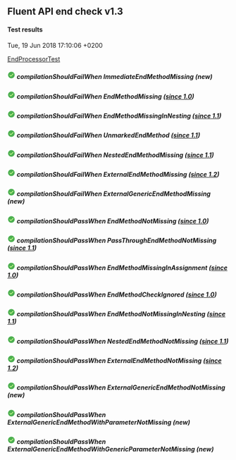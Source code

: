 ## Fluent API end check v1.3
#### Test results
Tue, 19 Jun 2018 17:10:06 +0200

[EndProcessorTest](src/test/java/fluent/api/EndProcessorTest.java)
##### ![PASSED](icons8-passed-18.png)  compilationShouldFailWhen ImmediateEndMethodMissing _(new)_
##### ![PASSED](icons8-passed-18.png)  compilationShouldFailWhen EndMethodMissing _([since 1.0](TEST-REPORT-1.0.md))_
##### ![PASSED](icons8-passed-18.png)  compilationShouldFailWhen EndMethodMissingInNesting _([since 1.1](TEST-REPORT-1.1.md))_
##### ![PASSED](icons8-passed-18.png)  compilationShouldFailWhen UnmarkedEndMethod _([since 1.1](TEST-REPORT-1.1.md))_
##### ![PASSED](icons8-passed-18.png)  compilationShouldFailWhen NestedEndMethodMissing _([since 1.1](TEST-REPORT-1.1.md))_
##### ![PASSED](icons8-passed-18.png)  compilationShouldFailWhen ExternalEndMethodMissing _([since 1.2](TEST-REPORT-1.2.md))_
##### ![PASSED](icons8-passed-18.png)  compilationShouldFailWhen ExternalGenericEndMethodMissing _(new)_
##### ![PASSED](icons8-passed-18.png)  compilationShouldPassWhen EndMethodNotMissing _([since 1.0](TEST-REPORT-1.0.md))_
##### ![PASSED](icons8-passed-18.png)  compilationShouldPassWhen PassThroughEndMethodNotMissing _([since 1.1](TEST-REPORT-1.1.md))_
##### ![PASSED](icons8-passed-18.png)  compilationShouldPassWhen EndMethodMissingInAssignment _([since 1.0](TEST-REPORT-1.0.md))_
##### ![PASSED](icons8-passed-18.png)  compilationShouldPassWhen EndMethodCheckIgnored _([since 1.0](TEST-REPORT-1.0.md))_
##### ![PASSED](icons8-passed-18.png)  compilationShouldPassWhen EndMethodNotMissingInNesting _([since 1.1](TEST-REPORT-1.1.md))_
##### ![PASSED](icons8-passed-18.png)  compilationShouldPassWhen NestedEndMethodNotMissing _([since 1.1](TEST-REPORT-1.1.md))_
##### ![PASSED](icons8-passed-18.png)  compilationShouldPassWhen ExternalEndMethodNotMissing _([since 1.2](TEST-REPORT-1.2.md))_
##### ![PASSED](icons8-passed-18.png)  compilationShouldPassWhen ExternalGenericEndMethodNotMissing _(new)_
##### ![PASSED](icons8-passed-18.png)  compilationShouldPassWhen ExternalGenericEndMethodWithParameterNotMissing _(new)_
##### ![PASSED](icons8-passed-18.png)  compilationShouldPassWhen ExternalGenericEndMethodWithGenericParameterNotMissing _(new)_
